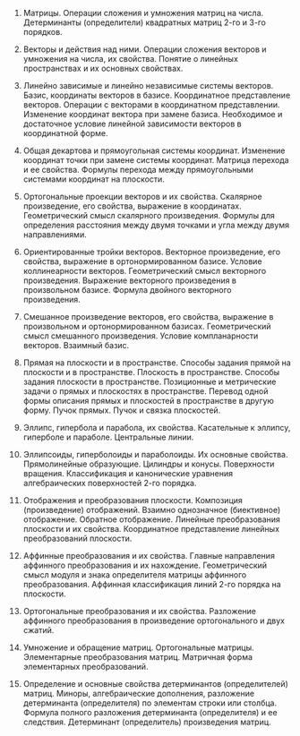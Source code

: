 1. Матрицы. Операции сложения и умножения матриц на числа. Детерминанты (определители) квадратных матриц 2-го и 3-го порядков. 

2. Векторы и действия над ними. Операции сложения векторов и умножения на числа, их свойства. Понятие о линейных пространствах и их основных свойствах. 

3. Линейно зависимые и линейно независимые системы векторов. Базис, координаты векторов в базисе. Координатное представление векторов. Операции с векторами в координатном представлении. Изменение координат вектора при замене базиса. Необходимое и достаточное условие линейной зависимости векторов в координатной форме. 

4. Общая декартова и прямоугольная системы координат. Изменение координат точки при замене системы координат. Матрица перехода и ее свойства. Формулы перехода между прямоугольными системами координат на плоскости. 

5. Ортогональные проекции векторов и их свойства. Скалярное произведение, его свойства, выражение в координатах. Геометрический смысл скалярного произведения. Формулы для определения расстояния между двумя точками и угла между двумя направлениями. 

6. Ориентированные тройки векторов. Векторное произведение, его свойства, выражение в ортонормированном базисе. Условие коллинеарности векторов. Геометрический смысл векторного произведения. Выражение векторного произведения в произвольном базисе. Формула двойного векторного произведения. 

7. Смешанное произведение векторов, его свойства, выражение в произвольном и ортонормированном базисах. Геометрический смысл смешанного произведения. Условие компланарности векторов. Взаимный базис. 

8. Прямая на плоскости и в пространстве. Способы задания прямой на плоскости и в пространстве. Плоскость в пространстве. Способы задания плоскости в пространстве. Позиционные и метрические задачи о прямых и плоскостях в пространстве. Перевод одной формы описания прямых и плоскостей в пространстве в другую форму. Пучок прямых. Пучок и связка плоскостей. 

9. Эллипс, гипербола и парабола, их свойства. Касательные к эллипсу, гиперболе и параболе. Центральные линии. 

10. Эллипсоиды, гиперболоиды и параболоиды. Их основные свойства. Прямолинейные образующие. Цилиндры и конусы. Поверхности вращения. Классификация и канонические уравнения алгебраических поверхностей 2-го порядка. 

11. Отображения и преобразования плоскости. Композиция (произведение) отображений. Взаимно однозначное (биективное) отображение. Обратное отображение. Линейные преобразования плоскости и их свойства. Координатное представление линейных преобразований плоскости. 

12. Аффинные преобразования и их свойства. Главные направления аффинного преобразования и их нахождение. Геометрический смысл модуля и знака определителя матрицы аффинного преобразования. Аффинная классификация линий 2-го порядка на плоскости. 

13. Ортогональные преобразования и их свойства. Разложение аффинного преобразования в произведение ортогонального и двух сжатий. 

14. Умножение и обращение матриц. Ортогональные матрицы. Элементарные преобразования матриц. Матричная форма элементарных преобразований. 

15. Определение и основные свойства детерминантов (определителей) матриц. Миноры, алгебраические дополнения, разложение детерминанта (определителя) по элементам строки или столбца. Формула полного разложения детерминанта (определителя) и ее следствия. Детерминант (определитель) произведения матриц.